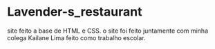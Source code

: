 # Lavender-s_restaurant
site feito a base de HTML e CSS.    o site foi feito juntamente com minha colega Kailane Lima feito como trabalho escolar.
